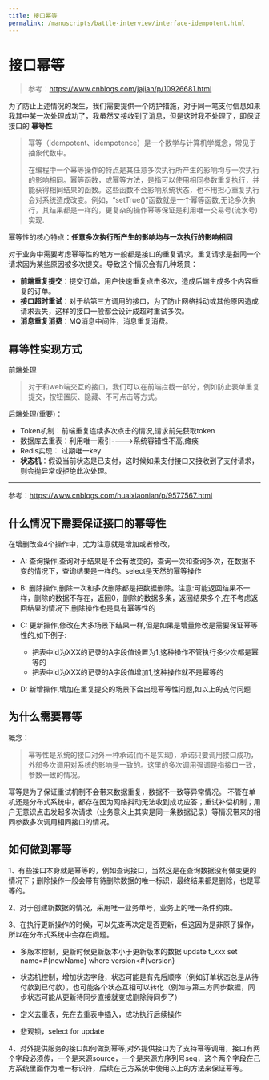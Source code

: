 ```yaml
---
title: 接口幂等
permalink: /manuscripts/battle-interview/interface-idempotent.html
---
```


# 接口幂等

> 参考：<https://www.cnblogs.com/jajian/p/10926681.html>

为了防止上述情况的发生，我们需要提供一个防护措施，对于同一笔支付信息如果我其中某一次处理成功了，我虽然又接收到了消息，但是这时我不处理了，即保证接口的 **幂等性**

> 幂等（idempotent、idempotence）是一个数学与计算机学概念，常见于抽象代数中。
>
> 在编程中一个幂等操作的特点是其任意多次执行所产生的影响均与一次执行的影响相同。幂等函数，或幂等方法，是指可以使用相同参数重复执行，并能获得相同结果的函数。这些函数不会影响系统状态，也不用担心重复执行会对系统造成改变。例如，“setTrue()”函数就是一个幂等函数,无论多次执行，其结果都是一样的，更复杂的操作幂等保证是利用唯一交易号(流水号)实现.


幂等性的核心特点：**任意多次执行所产生的影响均与一次执行的影响相同**


对于业务中需要考虑幂等性的地方一般都是接口的重复请求，重复请求是指同一个请求因为某些原因被多次提交。导致这个情况会有几种场景：

- **前端重复提交**：提交订单，用户快速重复点击多次，造成后端生成多个内容重复的订单。
- **接口超时重试**：对于给第三方调用的接口，为了防止网络抖动或其他原因造成请求丢失，这样的接口一般都会设计成超时重试多次。
- **消息重复消费**：MQ消息中间件，消息重复消费。


## 幂等性实现方式

前端处理

> 对于和web端交互的接口，我们可以在前端拦截一部分，例如防止表单重复提交，按钮置灰、隐藏、不可点击等方式。

后端处理(重要)：

- Token机制：前端重复连续多次点击的情况,请求前先获取token
- 数据库去重表：利用唯一索引---->系统容错性不高,瘫痪
- Redis实现： 过期唯一key
- **状态机**：假设当前状态是已支付，这时候如果支付接口又接收到了支付请求，则会抛异常或拒绝此次处理。


----------------------------


参考：<https://www.cnblogs.com/huaixiaonian/p/9577567.html>


## 什么情况下需要保证接口的幂等性

在增删改查4个操作中，尤为注意就是增加或者修改，

- A: 查询操作,查询对于结果是不会有改变的，查询一次和查询多次，在数据不变的情况下，查询结果是一样的。select是天然的幂等操作

- B: 删除操作,删除一次和多次删除都是把数据删除。注意:可能返回结果不一样，删除的数据不存在，返回0，删除的数据多条，返回结果多个,在不考虑返回结果的情况下,删除操作也是具有幂等性的

- C: 更新操作,修改在大多场景下结果一样,但是如果是增量修改是需要保证幂等性的,如下例子:
  - 把表中id为XXX的记录的A字段值设置为1,这种操作不管执行多少次都是幂等的 
  - 把表中id为XXX的记录的A字段值增加1,这种操作就不是幂等的

- D: 新增操作,增加在重复提交的场景下会出现幂等性问题,如以上的支付问题




## 为什么需要幂等

概念：

> 幂等性是系统的接口对外一种承诺(而不是实现)，承诺只要调用接口成功， 外部多次调用对系统的影响是一致的。这里的多次调用强调是指接口一致，参数一致的情况。


幂等是为了保证重试机制不会带来数据重复，数据不一致等异常情况。
不管在单机还是分布式系统中，都存在因为网络抖动无法收到成功应答；重试补偿机制；用户无意识点击发起多次请求（业务意义上其实是同一条数据记录）等情况带来的相同参数多次调用相同接口的情况。

## 如何做到幂等

1、有些接口本身就是幂等的，例如查询接口，当然这是在查询数据没有做变更的情况下；删除操作一般会带有待删除数据的唯一标识，最终结果都是删除，也是幂等的。

2、对于创建新数据的情况，采用唯一业务单号，业务上的唯一条件约束。

3、在执行更新操作的时候，可以先查再决定是否更新，但这因为是非原子操作，所以在分布式系统中会存在问题。

- 多版本控制，更新时候更新版本小于更新版本的数据 update t_xxx set name=#{newName} where version<#{version}

- 状态机控制，增加状态字段，状态可能是有先后顺序（例如订单状态总是从待付款到已付款），也可能各个状态互相可以转化（例如与第三方同步数据，同步状态可能从更新待同步直接就变成删除待同步了）

- 定义去重表，先在去重表中插入，成功执行后续操作

- 悲观锁，select for update

4、对外提供服务的接口如何做到幂等,对外提供接口为了支持幂等调用，接口有两个字段必须传，一个是来源source，一个是来源方序列号seq，这个两个字段在己方系统里面作为唯一标识符，后续在己方系统中使用以上的方法来保证幂等。